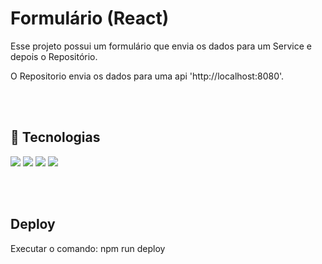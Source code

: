 # Formulário (React)

Esse projeto possui um formulário que envia os dados para um Service e depois o Repositório.

O Repositorio envia os dados para uma api 'http://localhost:8080'.

<br><br>
## 🚀 Tecnologias
<div>
  <img loading="lazy" src="https://img.shields.io/badge/HTML5-E34F26?style=for-the-badge&logo=html5&logoColor=white">  
  <img loading="lazy" src="https://img.shields.io/badge/JavaScript-323330?style=for-the-badge&logo=javascript&logoColor=F7DF1E">
  <img loading="lazy" src="https://img.shields.io/badge/CSS3-1572B6?style=for-the-badge&logo=css3&logoColor=white">
  <img loading="lazy" src="https://img.shields.io/badge/React-20232A?style=for-the-badge&logo=react&logoColor=61DAFB">
</div>

<br><br>
## Deploy
Executar o comando: npm run deploy
